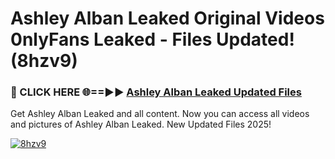 # Ashley Alban Leaked Original Videos 0nlyFans Leaked - Files Updated! (8hzv9)

<h3>🔴 CLICK HERE 🌐==►► <a href="https://tinyurl.com/ms9xzufz" rel="nofollow">Ashley Alban Leaked Updated Files</a></h3>

Get Ashley Alban Leaked and all content. Now you can access all videos and pictures of Ashley Alban Leaked. New Updated Files 2025!

[![8hzv9](https://i.imgur.com/ppqm5kG.gif)](https://tinyurl.com/ms9xzufz)

